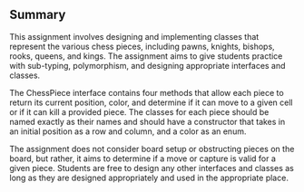 ## Summary

This assignment involves designing and implementing classes that represent the various chess pieces, including pawns, knights, bishops, rooks, queens, and kings. The assignment aims to give students practice with sub-typing, polymorphism, and designing appropriate interfaces and classes.

The ChessPiece interface contains four methods that allow each piece to return its current position, color, and determine if it can move to a given cell or if it can kill a provided piece. The classes for each piece should be named exactly as their names and should have a constructor that takes in an initial position as a row and column, and a color as an enum.

The assignment does not consider board setup or obstructing pieces on the board, but rather, it aims to determine if a move or capture is valid for a given piece. Students are free to design any other interfaces and classes as long as they are designed appropriately and used in the appropriate place.
